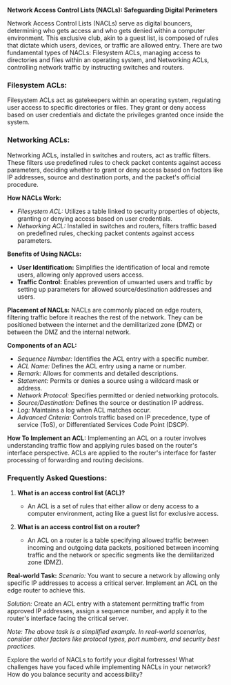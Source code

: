 **Network Access Control Lists (NACLs): Safeguarding Digital Perimeters**

Network Access Control Lists (NACLs) serve as digital bouncers, determining who gets access and who gets denied within a computer environment. This exclusive club, akin to a guest list, is composed of rules that dictate which users, devices, or traffic are allowed entry. There are two fundamental types of NACLs: Filesystem ACLs, managing access to directories and files within an operating system, and Networking ACLs, controlling network traffic by instructing switches and routers.

### Filesystem ACLs:
Filesystem ACLs act as gatekeepers within an operating system, regulating user access to specific directories or files. They grant or deny access based on user credentials and dictate the privileges granted once inside the system.

### Networking ACLs:
Networking ACLs, installed in switches and routers, act as traffic filters. These filters use predefined rules to check packet contents against access parameters, deciding whether to grant or deny access based on factors like IP addresses, source and destination ports, and the packet's official procedure.

**How NACLs Work:**
- *Filesystem ACL:* Utilizes a table linked to security properties of objects, granting or denying access based on user credentials.
- *Networking ACL:* Installed in switches and routers, filters traffic based on predefined rules, checking packet contents against access parameters.

**Benefits of Using NACLs:**
- **User Identification:** Simplifies the identification of local and remote users, allowing only approved users access.
- **Traffic Control:** Enables prevention of unwanted users and traffic by setting up parameters for allowed source/destination addresses and users.
  
**Placement of NACLs:**
NACLs are commonly placed on edge routers, filtering traffic before it reaches the rest of the network. They can be positioned between the internet and the demilitarized zone (DMZ) or between the DMZ and the internal network.

**Components of an ACL:**
- *Sequence Number:* Identifies the ACL entry with a specific number.
- *ACL Name:* Defines the ACL entry using a name or number.
- *Remark:* Allows for comments and detailed descriptions.
- *Statement:* Permits or denies a source using a wildcard mask or address.
- *Network Protocol:* Specifies permitted or denied networking protocols.
- *Source/Destination:* Defines the source or destination IP address.
- *Log:* Maintains a log when ACL matches occur.
- *Advanced Criteria:* Controls traffic based on IP precedence, type of service (ToS), or Differentiated Services Code Point (DSCP).

**How To Implement an ACL:**
Implementing an ACL on a router involves understanding traffic flow and applying rules based on the router's interface perspective. ACLs are applied to the router's interface for faster processing of forwarding and routing decisions.

### Frequently Asked Questions:

1. **What is an access control list (ACL)?**
   - An ACL is a set of rules that either allow or deny access to a computer environment, acting like a guest list for exclusive access.

2. **What is an access control list on a router?**
   - An ACL on a router is a table specifying allowed traffic between incoming and outgoing data packets, positioned between incoming traffic and the network or specific segments like the demilitarized zone (DMZ).

**Real-world Task:**
*Scenario:* You want to secure a network by allowing only specific IP addresses to access a critical server. Implement an ACL on the edge router to achieve this.

*Solution:* Create an ACL entry with a statement permitting traffic from approved IP addresses, assign a sequence number, and apply it to the router's interface facing the critical server.

*Note: The above task is a simplified example. In real-world scenarios, consider other factors like protocol types, port numbers, and security best practices.*

Explore the world of NACLs to fortify your digital fortresses! What challenges have you faced while implementing NACLs in your network? How do you balance security and accessibility?
